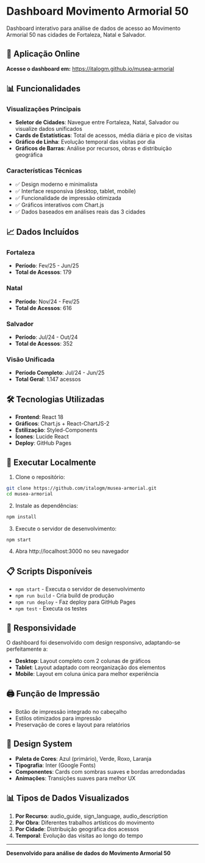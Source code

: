 # Dashboard Movimento Armorial 50

Dashboard interativo para análise de dados de acesso ao Movimento Armorial 50 nas cidades de Fortaleza, Natal e Salvador.

## 🚀 Aplicação Online

**Acesse o dashboard em:** https://italogm.github.io/musea-armorial

## 📊 Funcionalidades

### Visualizações Principais
- **Seletor de Cidades**: Navegue entre Fortaleza, Natal, Salvador ou visualize dados unificados
- **Cards de Estatísticas**: Total de acessos, média diária e pico de visitas
- **Gráfico de Linha**: Evolução temporal das visitas por dia
- **Gráficos de Barras**: Análise por recursos, obras e distribuição geográfica

### Características Técnicas
- ✅ Design moderno e minimalista
- ✅ Interface responsiva (desktop, tablet, mobile)
- ✅ Funcionalidade de impressão otimizada
- ✅ Gráficos interativos com Chart.js
- ✅ Dados baseados em análises reais das 3 cidades

## 📈 Dados Incluídos

### Fortaleza
- **Período**: Fev/25 - Jun/25
- **Total de Acessos**: 179

### Natal
- **Período**: Nov/24 - Fev/25
- **Total de Acessos**: 616

### Salvador
- **Período**: Jul/24 - Out/24
- **Total de Acessos**: 352

### Visão Unificada
- **Período Completo**: Jul/24 - Jun/25
- **Total Geral**: 1.147 acessos

## 🛠️ Tecnologias Utilizadas

- **Frontend**: React 18
- **Gráficos**: Chart.js + React-ChartJS-2
- **Estilização**: Styled-Components
- **Ícones**: Lucide React
- **Deploy**: GitHub Pages

## 🚀 Executar Localmente

1. Clone o repositório:
```bash
git clone https://github.com/italogm/musea-armorial.git
cd musea-armorial
```

2. Instale as dependências:
```bash
npm install
```

3. Execute o servidor de desenvolvimento:
```bash
npm start
```

4. Abra http://localhost:3000 no seu navegador

## 📋 Scripts Disponíveis

- `npm start` - Executa o servidor de desenvolvimento
- `npm run build` - Cria build de produção
- `npm run deploy` - Faz deploy para GitHub Pages
- `npm test` - Executa os testes

## 📱 Responsividade

O dashboard foi desenvolvido com design responsivo, adaptando-se perfeitamente a:
- **Desktop**: Layout completo com 2 colunas de gráficos
- **Tablet**: Layout adaptado com reorganização dos elementos
- **Mobile**: Layout em coluna única para melhor experiência

## 🖨️ Função de Impressão

- Botão de impressão integrado no cabeçalho
- Estilos otimizados para impressão
- Preservação de cores e layout para relatórios

## 🎨 Design System

- **Paleta de Cores**: Azul (primário), Verde, Roxo, Laranja
- **Tipografia**: Inter (Google Fonts)
- **Componentes**: Cards com sombras suaves e bordas arredondadas
- **Animações**: Transições suaves para melhor UX

## 📊 Tipos de Dados Visualizados

1. **Por Recurso**: audio_guide, sign_language, audio_description
2. **Por Obra**: Diferentes trabalhos artísticos do movimento
3. **Por Cidade**: Distribuição geográfica dos acessos
4. **Temporal**: Evolução das visitas ao longo do tempo

---

**Desenvolvido para análise de dados do Movimento Armorial 50** 